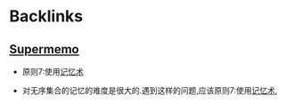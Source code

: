 
# Backlinks
## [Supermemo](<Supermemo.md>)
- 原则7:使用[记忆术](<记忆术.md>)

- 对无序集合的记忆的难度是很大的.遇到这样的问题,应该原则7:使用[记忆术](<记忆术.md>),

